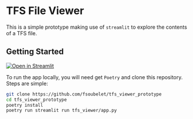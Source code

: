 # TFS File Viewer

This is a simple prototype making use of `streamlit` to explore the contents of a TFS file.

## Getting Started

[![Open in Streamlit][streamlit_badge]][demo_link]

To run the app locally, you will need get `Poetry` and clone this repository.
Steps are simple:
```bash
git clone https://github.com/fsoubelet/tfs_viewer_prototype
cd tfs_viewer_prototype
poetry install
poetry run streamlit run tfs_viewer/app.py
```

[streamlit_badge]: https://static.streamlit.io/badges/streamlit_badge_black_white.svg
[demo_link]: https://share.streamlit.io/fsoubelet/tfs_viewer_prototype/tfs_viewer/app.py